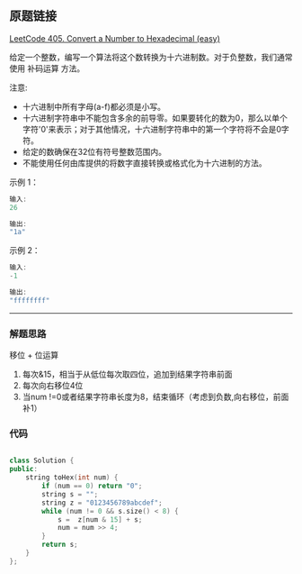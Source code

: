 ## 原题链接

[LeetCode 405. Convert a Number to Hexadecimal (easy)](https://leetcode-cn.com/problems/convert-a-number-to-hexadecimal/)

给定一个整数，编写一个算法将这个数转换为十六进制数。对于负整数，我们通常使用 补码运算 方法。

注意:

- 十六进制中所有字母(a-f)都必须是小写。
- 十六进制字符串中不能包含多余的前导零。如果要转化的数为0，那么以单个字符'0'来表示；对于其他情况，十六进制字符串中的第一个字符将不会是0字符。 
- 给定的数确保在32位有符号整数范围内。
- 不能使用任何由库提供的将数字直接转换或格式化为十六进制的方法。

示例 1：

```cpp
输入:
26

输出:
"1a"
```

示例 2：

```cpp
输入:
-1

输出:
"ffffffff"
```

---

### 解题思路

移位 + 位运算

1. 每次&15，相当于从低位每次取四位，追加到结果字符串前面
2. 每次向右移位4位
3. 当num !=0或者结果字符串长度为8，结束循环（考虑到负数,向右移位，前面补1）

### 代码

```cpp

class Solution {
public:
    string toHex(int num) {
        if (num == 0) return "0";
        string s = "";
        string z = "0123456789abcdef";
        while (num != 0 && s.size() < 8) {
            s =  z[num & 15] + s;
            num = num >> 4;
        }
        return s;
    }
};
```
